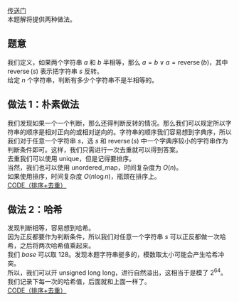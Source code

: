 [传送门](https://www.luogu.com.cn/problem/AT_abc310_c)    
本题解将提供两种做法。     
## 题意     
我们定义，如果两个字符串 $a$ 和 $b$ 半相等，那么 $a=b\lor a=\operatorname{reverse}(b)$，其中 $\operatorname{reverse}(s)$ 表示把字符串 $s$ 反转。    
给定 $n$ 个字符串，判断有多少个字符串不是半相等的。         
## 做法 1：朴素做法     
我们发现如果一个一个判断，那么还得判断反转的情况。那么我们可以规定所以字符串的顺序是相对正向的或相对逆向的。字符串的顺序我们容易想到字典序，所以我们对于任意一个字符串 $s$，选 $s$ 和 $\operatorname{reverse}(s)$ 中一个字典序较小的字符串作为判断条件即可。这样，我们只需进行一次去重就可以得到答案。        
去重我们可以使用 unique，但是记得要排序。          
当然，我们也可以使用 unordered_map，时间复杂度为 $O(n)$。    
如果使用排序，时间复杂度 $O(n\log n)$，瓶颈在排序上。   
[CODE（排序+去重）](https://www.luogu.com.cn/paste/yn5x1oif)       

## 做法 2：哈希   
发现判断相等，容易想到哈希。      
因为正反都要作为判断条件，所以我们对任意一个字符串 $s$ 可以正反都做一次哈希，之后将两次哈希值乘起来。             
我们 $base$ 可以取 $128$。发现本题字符串挺多的，模数取太小可能会产生哈希冲突。    
所以，我们可以开 unsigned long long，进行自然溢出，这相当于是模了 $2^{64}$。   
我们记录下每一次的哈希值，后面就和上面一样了。     
[CODE（排序+去重）](https://www.luogu.com.cn/paste/b96ql5ke)